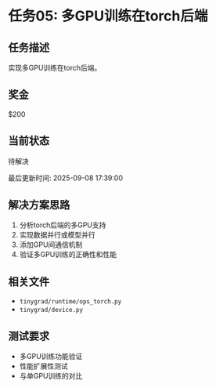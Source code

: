 # 任务05: 多GPU训练在torch后端

## 任务描述
实现多GPU训练在torch后端。

## 奖金
$200

## 当前状态
待解决

最后更新时间: 2025-09-08 17:39:00

## 解决方案思路
1. 分析torch后端的多GPU支持
2. 实现数据并行或模型并行
3. 添加GPU间通信机制
4. 验证多GPU训练的正确性和性能

## 相关文件
- `tinygrad/runtime/ops_torch.py`
- `tinygrad/device.py`

## 测试要求
- 多GPU训练功能验证
- 性能扩展性测试
- 与单GPU训练的对比
